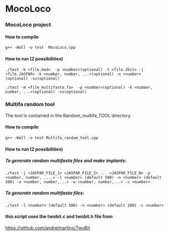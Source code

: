 # MocoLoco

### MocoLoco project

#### How to compile

`g++ -Wall -o test  MocoLoco.cpp`

#### How to run (2 possibilities)

`./test -b <file.bed>  -p <number>(optional) -t <file.2bit> -j <file.JASPAR> -k <number, number, ...>(optional) -n <number> (optional) -ss(optional)`

`./test -m <file_multifasta.fa>  -p <number>(optional) -k <number, number, ...>(optional) -ss(optional)`

### Multifa random tool

The tool is contained in the Random_multifa_TOOL directory

#### How to compile

`g++ -Wall -o test Multifa_random_tool.cpp`

#### How to run (2 possibilities)

##### To generate random multifasta files and make implants:

`./test -j <JASPAR_FILE_1> <JASPAR_FILE_2> ... <JASPAR_FILE_N> -p <number, number, ....> -l <number> (default 500) -n <number> (default 200) -o <number, number,...> -w <number, number,...> -c <number>` 

##### To generate random multifasta files:

`./test -l <number> (default 500) -n <number> (default 200) -c <number>` 

#### this script uses the twobit.c and twobit.h file from
https://github.com/andrelmartins/TwoBit 

